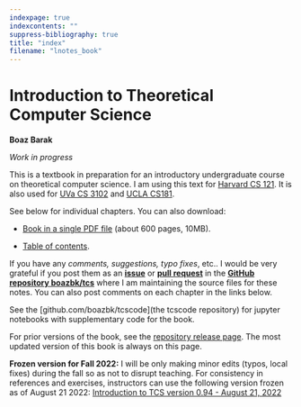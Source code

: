 ```yaml
---
indexpage: true
indexcontents: ""
suppress-bibliography: true
title: "index"
filename: "lnotes_book"
---
```


# Introduction to Theoretical Computer Science

__Boaz Barak__

_Work in progress_


This is a textbook in preparation for an introductory undergraduate course on theoretical computer science.
I am using this text for [Harvard CS 121](http://cs121.boazbarak.org).
It is also used for [UVa CS 3102](https://uvatoc.github.io) and [UCLA CS181](https://hackmd.io/@raghum/introtcs).


See below for individual chapters. You can also download:

* [Book in a single PDF file](https://files.boazbarak.org/introtcs/lnotes_book.pdf) (about 600 pages, 10MB).

* [Table of contents](https://files.boazbarak.org/introtcs/contents.pdf).


If you have any _comments, suggestions, typo fixes_, etc.. I would be very grateful if you post them as an [**issue**](https://github.com/boazbk/tcs/issues) or [**pull request**](https://github.com/boazbk/tcs/pulls) in the [**GitHub repository boazbk/tcs**](https://github.com/boazbk/tcs) where I am maintaining the source files for these notes.
You can also post comments on each chapter in the links below.


See the [github.com/boazbk/tcscode](the tcscode repository) for jupyter notebooks with supplementary code for the book.


For prior versions of the book, see the [repository release page](https://github.com/boazbk/tcs/releases). The most updated version of this book is always on this page.


__Frozen version for Fall 2022:__ I will be only making minor edits (typos, local fixes) during the fall so as not to disrupt teaching. For consistency in references and exercises, instructors can use 
the following version frozen as of August 21 2022:  [Introduction to TCS version 0.94 - August 21, 2022](https://github.com/boazbk/tcs/releases/download/v0.94/introtcs_august21_2022.pdf)

